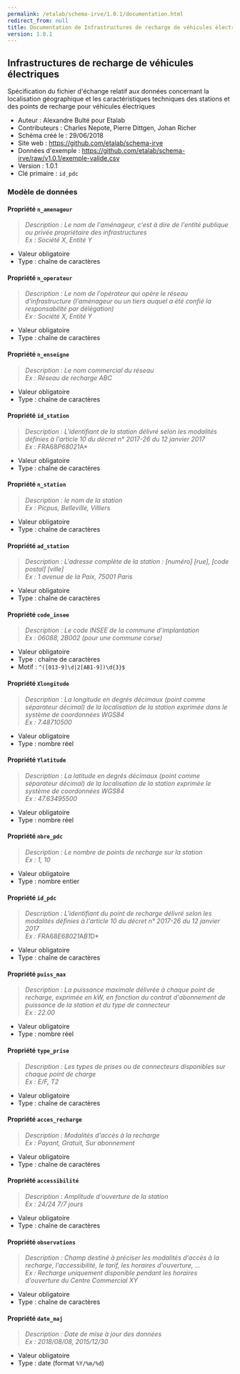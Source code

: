 ```yaml
---
permalink: /etalab/schema-irve/1.0.1/documentation.html
redirect_from: null
title: Documentation de Infrastructures de recharge de véhicules électriques
version: 1.0.1
---
```


## Infrastructures de recharge de véhicules électriques

Spécification du fichier d'échange relatif aux données concernant la localisation géographique et les caractéristiques techniques des stations et des points de recharge pour véhicules électriques

- Auteur : Alexandre Bulté pour Etalab
- Contributeurs : Charles Nepote, Pierre Dittgen, Johan Richer
- Schéma créé le : 29/06/2018
- Site web : https://github.com/etalab/schema-irve
- Données d'exemple : https://github.com/etalab/schema-irve/raw/v1.0.1/exemple-valide.csv
- Version : 1.0.1
- Clé primaire : `id_pdc`

### Modèle de données


#### Propriété `n_amenageur`

> *Description : Le nom de l'aménageur, c'est à dire de l'entité publique ou privée propriétaire des infrastructures<br/>Ex : Société X, Entité Y*
- Valeur obligatoire
- Type : chaîne de caractères

#### Propriété `n_operateur`

> *Description : Le nom de l'opérateur qui opère le réseau d'infrastructure (l'aménageur ou un tiers auquel a été confié la responsabilité par délégation)<br/>Ex : Société X, Entité Y*
- Valeur obligatoire
- Type : chaîne de caractères

#### Propriété `n_enseigne`

> *Description : Le nom commercial du réseau<br/>Ex : Réseau de recharge ABC*
- Valeur obligatoire
- Type : chaîne de caractères

#### Propriété `id_station`

> *Description : L'identifiant de la station délivré selon les modalités définies à l'article 10 du décret n° 2017-26 du 12 janvier 2017<br/>Ex : FR*A68*P68021*A*
- Valeur obligatoire
- Type : chaîne de caractères

#### Propriété `n_station`

> *Description : le nom de la station<br/>Ex : Picpus, Belleville, Villiers*
- Valeur obligatoire
- Type : chaîne de caractères

#### Propriété `ad_station`

> *Description : L'adresse complète de la station : [numéro] [rue], [code postal] [ville]<br/>Ex : 1 avenue de la Paix, 75001 Paris*
- Valeur obligatoire
- Type : chaîne de caractères

#### Propriété `code_insee`

> *Description : Le code INSEE de la commune d'implantation<br/>Ex : 06088, 2B002 (pour une commune corse)*
- Valeur obligatoire
- Type : chaîne de caractères
- Motif : `^([013-9]\d|2[AB1-9])\d{3}$`

#### Propriété `Xlongitude`

> *Description : La longitude en degrés décimaux (point comme séparateur décimal) de la localisation de la station exprimée dans le système de coordonnées WGS84<br/>Ex : 7.48710500*
- Valeur obligatoire
- Type : nombre réel

#### Propriété `Ylatitude`

> *Description : La latitude en degrés décimaux (point comme séparateur décimal) de la localisation de la station exprimée le système de coordonnées WGS84<br/>Ex : 47.63495500*
- Valeur obligatoire
- Type : nombre réel

#### Propriété `nbre_pdc`

> *Description : Le nombre de points de recharge sur la station<br/>Ex : 1, 10*
- Valeur obligatoire
- Type : nombre entier

#### Propriété `id_pdc`

> *Description : L'identifiant du point de recharge délivré selon les modalités définies à l'article 10 du décret n° 2017-26 du 12 janvier 2017<br/>Ex : FR*A68*E68021*A*B1*D*
- Valeur obligatoire
- Type : chaîne de caractères

#### Propriété `puiss_max`

> *Description : La puissance maximale délivrée à chaque point de recharge, exprimée en kW, en fonction du contrat d'abonnement de puissance de la station et du type de connecteur<br/>Ex : 22.00*
- Valeur obligatoire
- Type : nombre réel

#### Propriété `type_prise`

> *Description : Les types de prises ou de connecteurs disponibles sur chaque point de charge<br/>Ex : E/F, T2*
- Valeur obligatoire
- Type : chaîne de caractères

#### Propriété `acces_recharge`

> *Description : Modalités d'accès à la recharge<br/>Ex : Payant, Gratuit, Sur abonnement*
- Valeur obligatoire
- Type : chaîne de caractères

#### Propriété `accessibilité`

> *Description : Amplitude d'ouverture de la station<br/>Ex : 24/24 7/7 jours*
- Valeur obligatoire
- Type : chaîne de caractères

#### Propriété `observations`

> *Description : Champ destiné à préciser les modalités d'accès à la recharge, l'accessibilité, le tarif, les horaires d'ouverture, …<br/>Ex : Recharge uniquement disponible pendant les horaires d'ouverture du Centre Commercial XY*
- Valeur obligatoire
- Type : chaîne de caractères

#### Propriété `date_maj`

> *Description : Date de mise à jour des données<br/>Ex : 2018/08/08, 2015/12/30*
- Valeur obligatoire
- Type : date (format `%Y/%m/%d`)